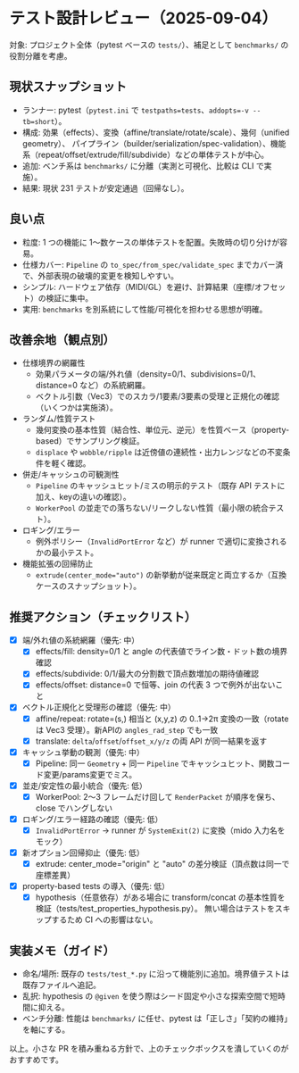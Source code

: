 # テスト設計レビュー（2025-09-04）

対象: プロジェクト全体（pytest ベースの `tests/`）、補足として `benchmarks/` の役割分離を考慮。

## 現状スナップショット
- ランナー: pytest（`pytest.ini` で `testpaths=tests`、`addopts=-v --tb=short`）。
- 構成: 効果（effects）、変換（affine/translate/rotate/scale）、幾何（unified geometry）、
  パイプライン（builder/serialization/spec-validation）、機能系（repeat/offset/extrude/fill/subdivide）などの単体テストが中心。
- 追加: ベンチ系は `benchmarks/` に分離（実測と可視化、比較は CLI で実施）。
- 結果: 現状 231 テストが安定通過（回帰なし）。

## 良い点
- 粒度: 1 つの機能に 1～数ケースの単体テストを配置。失敗時の切り分けが容易。
- 仕様カバー: `Pipeline` の `to_spec/from_spec/validate_spec` までカバー済で、外部表現の破壊的変更を検知しやすい。
- シンプル: ハードウェア依存（MIDI/GL）を避け、計算結果（座標/オフセット）の検証に集中。
- 実用: `benchmarks` を別系統にして性能/可視化を担わせる思想が明確。

## 改善余地（観点別）
- 仕様境界の網羅性
  - 効果パラメータの端/外れ値（density=0/1、subdivisions=0/1、distance=0 など）の系統網羅。
  - ベクトル引数（Vec3）でのスカラ/1要素/3要素の受理と正規化の確認（いくつかは実施済）。
- ランダム/性質テスト
  - 幾何変換の基本性質（結合性、単位元、逆元）を性質ベース（property-based）でサンプリング検証。
  - `displace` や `wobble/ripple` は近傍値の連続性・出力レンジなどの不変条件を軽く確認。
- 併走/キャッシュの可観測性
  - `Pipeline` のキャッシュヒット/ミスの明示的テスト（既存 API テストに加え、keyの違いの確認）。
  - `WorkerPool` の並走での落ちない/リークしない性質（最小限の統合テスト）。
- ロギング/エラー
  - 例外ポリシー（`InvalidPortError` など）が runner で適切に変換されるかの最小テスト。
- 機能拡張の回帰防止
  - `extrude(center_mode="auto")` の新挙動が従来既定と両立するか（互換ケースのスナップショット）。

## 推奨アクション（チェックリスト）
- [x] 端/外れ値の系統網羅（優先: 中）
  - [x] effects/fill: density=0/1 と angle の代表値でライン数・ドット数の境界確認
  - [x] effects/subdivide: 0/1/最大の分割数で頂点数増加の期待値確認
  - [x] effects/offset: distance=0 で恒等、join の代表 3 つで例外が出ないこと
- [x] ベクトル正規化と受理形の確認（優先: 中）
  - [x] affine/repeat: rotate=(s,) 相当と (x,y,z) の 0..1→2π 変換の一致（rotate は Vec3 受理）。新APIの `angles_rad_step` でも一致
  - [x] translate: `delta`/`offset`/`offset_x/y/z` の両 API が同一結果を返す
- [x] キャッシュ挙動の観測（優先: 中）
  - [x] Pipeline: 同一 `Geometry` + 同一 `Pipeline` でキャッシュヒット、関数コード変更/params変更でミス。
- [x] 並走/安定性の最小統合（優先: 低）
  - [x] WorkerPool: 2～3 フレームだけ回して `RenderPacket` が順序を保ち、close でハングしない
- [x] ロギング/エラー経路の確認（優先: 低）
  - [x] `InvalidPortError` → runner が `SystemExit(2)` に変換（mido 入力名をモック）
- [x] 新オプション回帰抑止（優先: 低）
  - [x] extrude: center_mode="origin" と "auto" の差分検証（頂点数は同一で座標差異）
- [x] property-based tests の導入（優先: 低）
  - [x] hypothesis（任意依存）がある場合に transform/concat の基本性質を検証（tests/test_properties_hypothesis.py）。
        無い場合はテストをスキップするため CI への影響はない。

## 実装メモ（ガイド）
- 命名/場所: 既存の `tests/test_*.py` に沿って機能別に追加。境界値テストは既存ファイルへ追記。
- 乱択: hypothesis の `@given` を使う際はシード固定や小さな探索空間で短時間に抑える。
- ベンチ分離: 性能は `benchmarks/` に任せ、pytest は「正しさ」「契約の維持」を軸にする。

以上。小さな PR を積み重ねる方針で、上のチェックボックスを潰していくのがおすすめです。
